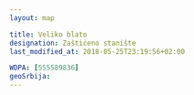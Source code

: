 ```yaml
---
layout: map

title: Veliko blato
designation: Zaštićeno stanište
last_modified_at: 2018-05-25T23:19:56+02:00

WDPA: [555589836]
geoSrbija:
---
```

